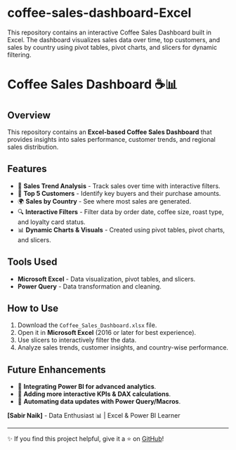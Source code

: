 # coffee-sales-dashboard-Excel
This repository contains an interactive Coffee Sales Dashboard built in Excel. The dashboard visualizes sales data over time, top customers, and sales by country using pivot tables, pivot charts, and slicers for dynamic filtering.
# Coffee Sales Dashboard ☕📊

## Overview
This repository contains an **Excel-based Coffee Sales Dashboard** that provides insights into sales performance, customer trends, and regional sales distribution. 

## Features
- 📅 **Sales Trend Analysis** - Track sales over time with interactive filters.
- 👥 **Top 5 Customers** - Identify key buyers and their purchase amounts.
- 🌍 **Sales by Country** - See where most sales are generated.
- 🔍 **Interactive Filters** - Filter data by order date, coffee size, roast type, and loyalty card status.
- 📊 **Dynamic Charts & Visuals** - Created using pivot tables, pivot charts, and slicers.

## Tools Used
- **Microsoft Excel** - Data visualization, pivot tables, and slicers.
- **Power Query** - Data transformation and cleaning.

## How to Use
1. Download the `Coffee_Sales_Dashboard.xlsx` file.
2. Open it in **Microsoft Excel** (2016 or later for best experience).
3. Use slicers to interactively filter the data.
4. Analyze sales trends, customer insights, and country-wise performance.

## Future Enhancements
- 📌 **Integrating Power BI for advanced analytics**.
- 📌 **Adding more interactive KPIs & DAX calculations**.
- 📌 **Automating data updates with Power Query/Macros**.


**[Sabir Naik]** - Data Enthusiast 📊 | Excel & Power BI Learner

---
✨ If you find this project helpful, give it a ⭐ on [GitHub](#)!
